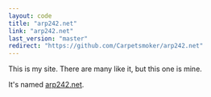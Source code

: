 ```yaml
---
layout: code
title: "arp242.net"
link: "arp242.net"
last_version: "master"
redirect: "https://github.com/Carpetsmoker/arp242.net"
---
```


This is my site. There are many like it, but this one is mine.

It's named [arp242.net](http://arp242.net).
